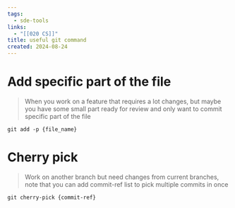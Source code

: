 ```yaml
---
tags:
  - sde-tools
links:
  - "[[020 CS]]"
title: useful git command
created: 2024-08-24
---
```


# Add specific part of the file

> When you work on a feature that requires a lot changes, but maybe you have some small part ready for review and only want to commit specific part of the file

```
git add -p {file_name}
```

# Cherry pick

> Work on another branch but need changes from current branches, note that you can add commit-ref list to pick multiple commits in once

```
git cherry-pick {commit-ref}
```

